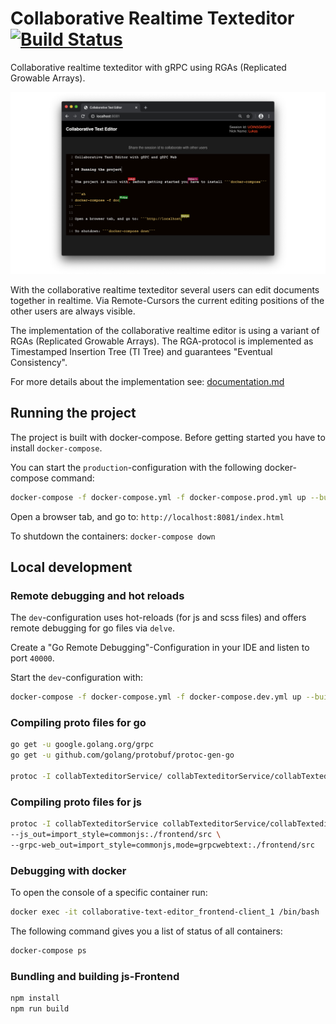 # Collaborative Realtime Texteditor [![Build Status](https://travis-ci.com/mountainflo/collaborative-text-editor.svg?token=4zw9EzexndWUV9DTxZpz&branch=master)](https://travis-ci.com/mountainflo/collaborative-text-editor)

Collaborative realtime texteditor with gRPC using RGAs (Replicated Growable Arrays).

![Screenshoot Collaborative Texteditor](documentation/collab-texteditor-browser.png)

With the collaborative realtime texteditor several users can edit documents together in realtime.
Via Remote-Cursors the current editing positions of the other users are always visible.

The implementation of the collaborative realtime editor is using a variant of RGAs (Replicated Growable Arrays).
The RGA-protocol is implemented as Timestamped Insertion Tree (TI Tree) and guarantees "Eventual Consistency".

For more details about the implementation see: [documentation.md](documentation/documentation.md)

## Running the project

The project is built with docker-compose. Before getting started you have to install ```docker-compose```.

You can start the ```production```-configuration with the following docker-compose command:

```sh
docker-compose -f docker-compose.yml -f docker-compose.prod.yml up --build
```

Open a browser tab, and go to: ```http://localhost:8081/index.html```

To shutdown the containers: ```docker-compose down```


## Local development

### Remote debugging and hot reloads

The ```dev```-configuration uses hot-reloads (for js and scss files) and offers remote debugging for go files via `delve`.

Create a "Go Remote Debugging"-Configuration in your IDE and listen to port `40000`.


Start the ```dev```-configuration with:

```sh
docker-compose -f docker-compose.yml -f docker-compose.dev.yml up --build
```


### Compiling proto files for go

```sh
go get -u google.golang.org/grpc
go get -u github.com/golang/protobuf/protoc-gen-go

protoc -I collabTexteditorService/ collabTexteditorService/collabTexteditorService.proto --go_out=plugins=grpc:collabTexteditorService
```

### Compiling proto files for js

```sh
protoc -I collabTexteditorService collabTexteditorService/collabTexteditorService.proto \
--js_out=import_style=commonjs:./frontend/src \
--grpc-web_out=import_style=commonjs,mode=grpcwebtext:./frontend/src
```

### Debugging with docker

To open the console of a specific container run:

```sh
docker exec -it collaborative-text-editor_frontend-client_1 /bin/bash
```

The following command gives you a list of status of all containers:

```sh
docker-compose ps
```

### Bundling and building js-Frontend

```sh
npm install
npm run build
```
